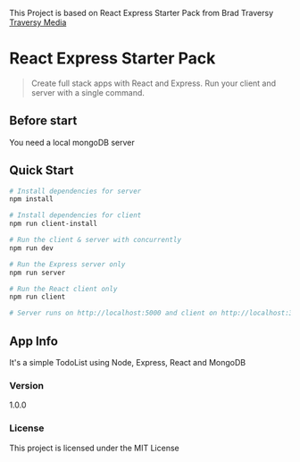 This Project is based on React Express Starter Pack from Brad Traversy
[Traversy Media](http://www.traversymedia.com)

# React Express Starter Pack

> Create full stack apps with React and Express. Run your client and server with a single command.

## Before start

You need a local mongoDB server

## Quick Start

```bash
# Install dependencies for server
npm install

# Install dependencies for client
npm run client-install

# Run the client & server with concurrently
npm run dev

# Run the Express server only
npm run server

# Run the React client only
npm run client

# Server runs on http://localhost:5000 and client on http://localhost:3000
```

## App Info

It's a simple TodoList using Node, Express, React and MongoDB

### Version

1.0.0

### License

This project is licensed under the MIT License
